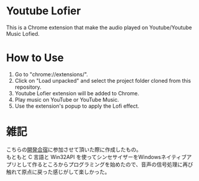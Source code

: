 # Youtube Lofier
This is a Chrome extension that make the audio played on Youtube/Youtube Music Lofied.

# How to Use
1. Go to "chrome://extensions/".
2. Click on "Load unpacked" and select the project folder cloned from this repository.
3. Youtube Lofier extension will be added to Chrome.
4. Play music on YouTube or YouTube Music.
5. Use the extension's popup to apply the Lofi effect.

# 雑記
こちらの[開発合宿](https://qiita.com/yonezawaizumi/items/bab98db943297a9a1ff7)に参加させて頂いた際に作成したもの。  
もともと C 言語と Win32API を使ってシンセサイザーをWindowsネイティブアプリとして作るところからプログラミングを始めたので、音声の信号処理に再び触れて原点に戻った感じがして楽しかった。
